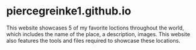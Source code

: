 # piercegreinke1.github.io
This website showcases 5 of my favorite loctions throughout the world, which includes the name of the place, a description, images. This website also features the tools and files required to showcase these locations.

